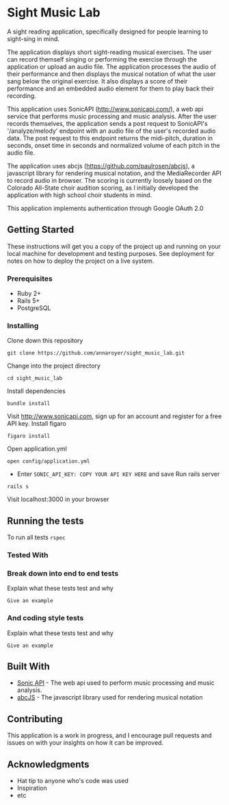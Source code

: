 # Sight Music Lab

A sight reading application, specifically designed for people learning to sight-sing in mind.

The application displays short sight-reading musical exercises. The user can record themself singing or performing the exercise through the application or upload an audio file. The application processes the audio of their performance and then displays the musical notation of what the user sang below the original exercise. It also displays a score of their performance and an embedded audio element for them to play back their recording.

This application uses SonicAPI (http://www.sonicapi.com/), a web api service that performs music processing and music analysis. After the user records themselves, the application sends a post request to SonicAPI's  '/analyze/melody' endpoint with an audio file of the user's recorded audio data.  The post request to this endpoint returns the midi-pitch, duration in seconds, onset time in seconds and normalized volume of each pitch in the audio file. 

The application uses abcjs (https://github.com/paulrosen/abcjs), a javascript library for rendering musical notation, and the MediaRecorder API to record audio in browser. The scoring is currently loosely based on the Colorado All-State choir audition scoring, as I initially developed the application with high school choir students in mind.

This application implements authentication through Google OAuth 2.0 

## Getting Started

These instructions will get you a copy of the project up and running on your local machine for development and testing purposes. See deployment for notes on how to deploy the project on a live system.

### Prerequisites

* Ruby 2+
* Rails 5+
* PostgreSQL

### Installing

Clone down this repository 
```
git clone https://github.com/annaroyer/sight_music_lab.git
```
Change into the project directory 
```
cd sight_music_lab
```
Install dependencies 
```
bundle install
```
Visit http://www.sonicapi.com, sign up for an account and register for a free API key.
Install figaro 
```
figaro install
```
Open application.yml 
```
open config/application.yml
```
* Enter ```SONIC_API_KEY: COPY YOUR API KEY HERE``` and save
Run rails server 
```
rails s
```
Visit localhost:3000 in your browser

## Running the tests

To run all tests ```rspec```

### Tested With

### Break down into end to end tests

Explain what these tests test and why

```
Give an example
```

### And coding style tests

Explain what these tests test and why

```
Give an example
```

## Built With

* [Sonic API](http://www.sonicapi.com) - The web api used to perform music processing and music analysis.
* [abcJS](https://github.com/paulrosen/abcjs) - The javascript library used for rendering musical notation

## Contributing

This application is a work in progress, and I encourage pull requests and issues on with your insights on how it can be improved. 

## Acknowledgments

* Hat tip to anyone who's code was used
* Inspiration
* etc

